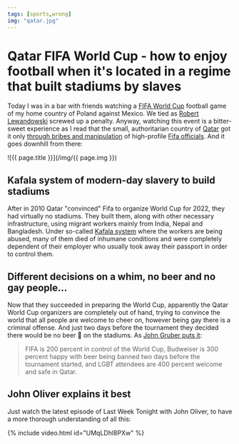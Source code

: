```yaml
---
tags: [sports,wrong]
img: "qatar.jpg"
---
```


# Qatar FIFA World Cup - how to enjoy football when it's located in a regime that built stadiums by slaves

Today I was in a bar with friends watching a [FIFA World Cup](https://en.wikipedia.org/wiki/2022_FIFA_World_Cup) football game of my home country of Poland against Mexico. We tied as [Robert Lewandowski](https://en.wikipedia.org/wiki/Robert_Lewandowski) screwed up a penalty. Anyway, watching this event is a bitter-sweet experience as I read that the small, authoritarian country of [Qatar](https://en.wikipedia.org/wiki/Qatar) got it only [through bribes and manipulation](https://www.nytimes.com/2022/11/19/sports/soccer/world-cup-qatar-2022.html) of high-profile [Fifa officials](https://en.wikipedia.org/wiki/FIFA). And it goes downhill from there:

<!--More-->

![{{ page.title }}](/img/{{ page.img }})

## Kafala system of modern-day slavery to build stadiums

After in 2010 Qatar "convinced" Fifa to organize World Cup for 2022, they had virtually no stadiums. They built them, along with other necessary infrastructure, using migrant workers mainly from India, Nepal and Bangladesh. Under so-called [Kafala system](https://en.wikipedia.org/wiki/Kafala_system) where the workers are being abused, many of them died of inhumane conditions and were completely dependent of their employer who usually took away their passport in order to control them.

## Different decisions on a whim, no beer and no gay people…

Now that they succeeded in preparing the World Cup, apparently the Qatar World Cup organizers are completely out of hand, trying to convince the world that all people are welcome to cheer on, however being gay there is a criminal offense. And just two days before the tournament they decided there would be no beer 🍺 on the stadiums. As [John Gruber puts it](https://daringfireball.net/linked/2022/11/19/world-cup-qatar):

> FIFA is 200 percent in control of the World Cup, Budweiser is 300 percent happy with beer being banned two days before the tournament started, and LGBT attendees are 400 percent welcome and safe in Qatar.

## John Oliver explains it best

Just watch the latest episode of Last Week Tonight with John Oliver, to have a more thorough understanding of all this:

{% include video.html id="UMqLDhl8PXw" %}

[n]: https://michael.gratis/nozbe
[np]: https://michael.gratis/nozbepersonal